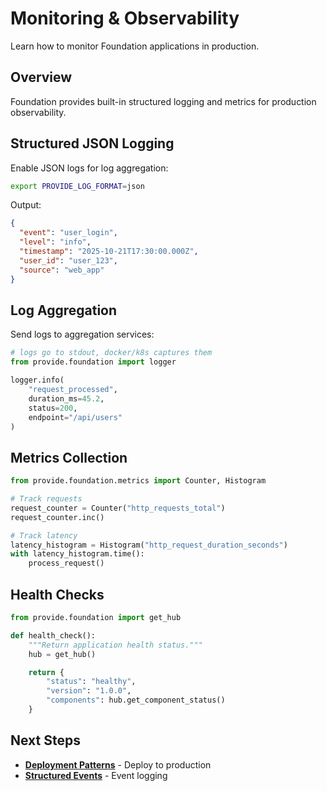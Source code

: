 # Monitoring & Observability

Learn how to monitor Foundation applications in production.

## Overview

Foundation provides built-in structured logging and metrics for production observability.

## Structured JSON Logging

Enable JSON logs for log aggregation:

```bash
export PROVIDE_LOG_FORMAT=json
```

Output:
```json
{
  "event": "user_login",
  "level": "info",
  "timestamp": "2025-10-21T17:30:00.000Z",
  "user_id": "user_123",
  "source": "web_app"
}
```

## Log Aggregation

Send logs to aggregation services:

```python
# logs go to stdout, docker/k8s captures them
from provide.foundation import logger

logger.info(
    "request_processed",
    duration_ms=45.2,
    status=200,
    endpoint="/api/users"
)
```

## Metrics Collection

```python
from provide.foundation.metrics import Counter, Histogram

# Track requests
request_counter = Counter("http_requests_total")
request_counter.inc()

# Track latency
latency_histogram = Histogram("http_request_duration_seconds")
with latency_histogram.time():
    process_request()
```

## Health Checks

```python
from provide.foundation import get_hub

def health_check():
    """Return application health status."""
    hub = get_hub()

    return {
        "status": "healthy",
        "version": "1.0.0",
        "components": hub.get_component_status()
    }
```

## Next Steps

- **[Deployment Patterns](deployment.md)** - Deploy to production
- **[Structured Events](../logging/structured-events.md)** - Event logging
